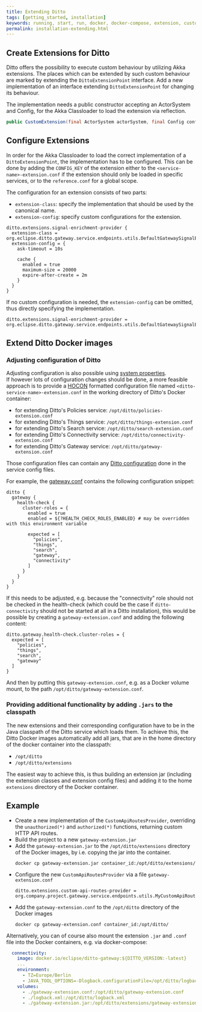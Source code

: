 ```yaml
---
title: Extending Ditto
tags: [getting_started, installation]
keywords: running, start, run, docker, docker-compose, extension, custom, configuration, logging
permalink: installation-extending.html
---
```


## Create Extensions for Ditto
Ditto offers the possibility to execute custom behaviour by utilizing Akka extensions. The places which can be 
extended by such custom behaviour are marked by extending the `DittoExtensionPoint` interface. Add a new 
implementation of an interface extending `DittoExtensionPoint` for changing its behaviour.

The implementation needs a public constructor accepting an ActorSystem and Config, for the Akka Classloader to load 
the extension via reflection.
```java
public CustomExtension(final ActorSystem actorSystem, final Config config) {}
```

## Configure Extensions
In order for the Akka Classloader to load the correct implementation of a `DittoExtensionPoint`, the 
implementation has to be configured. This can be done by adding the `CONFIG_KEY` of the extension either to the 
`<service-name>-extension.conf` if the extension should only be loaded in specific services, or to the `reference.conf`
for a global scope.

The configuration for an extension consists of two parts:
* `extension-class`: specify the implementation that should be used by the canonical name.
* `extension-config`: specify custom configurations for the extension.

```
ditto.extensions.signal-enrichment-provider {
  extension-class = org.eclipse.ditto.gateway.service.endpoints.utils.DefaultGatewaySignalEnrichmentProvider
  extension-config = {
    ask-timeout = 10s

    cache {
      enabled = true
      maximum-size = 20000
      expire-after-create = 2m
    }
  }
}
```

If no custom configuration is needed, the `extension-config` can be omitted, thus directly specifying the 
implementation.

```
ditto.extensions.signal-enrichment-provider = org.eclipse.ditto.gateway.service.endpoints.utils.DefaultGatewaySignalEnrichmentProvider
```

## Extend Ditto Docker images

### Adjusting configuration of Ditto
Adjusting configuration is also possible using [system properties](installation-operating.html#ditto-configuration).  
If however lots of configuration changes should be done, a more feasible approach is to provide a 
[HOCON](https://github.com/lightbend/config/blob/main/HOCON.md) formatted configuration file named 
`<ditto-service-name>-extension.conf` in the working directory of Ditto's Docker container:
 
* for extending Ditto's Policies service: `/opt/ditto/policies-extension.conf`
* for extending Ditto's Things service: `/opt/ditto/things-extension.conf`
* for extending Ditto's Search service: `/opt/ditto/search-extension.conf`
* for extending Ditto's Connectivity service: `/opt/ditto/connectivity-extension.conf`
* for extending Ditto's Gateway service: `/opt/ditto/gateway-extension.conf`

Those configuration files can contain any [Ditto configuration](installation-operating.html#ditto-configuration) done in
the service config files.

For example, the [gateway.conf](https://github.com/eclipse/ditto/blob/master/gateway/service/src/main/resources/gateway.conf)
contains the following configuration snippet:
```hocon
ditto {
  gateway {
    health-check {
      cluster-roles = {
        enabled = true
        enabled = ${?HEALTH_CHECK_ROLES_ENABLED} # may be overridden with this environment variable

        expected = [
          "policies",
          "things",
          "search",
          "gateway",
          "connectivity"
        ]
      }
    }
  }
}
```

If this needs to be adjusted, e.g. because the "connectivity" role should not be checked in the health-check 
(which could be the case if `ditto-connectivity` should not be started at all in a Ditto installation), this would be 
possible by creating a `gateway-extension.conf` and adding the following content:
```hocon
ditto.gateway.health-check.cluster-roles = {
  expected = [
    "policies",
    "things",
    "search",
    "gateway"
  ]
}
```

And then by putting this `gateway-extension.conf`, e.g. as a Docker volume mount, to the path `/opt/ditto/gateway-extension.conf`.

### Providing additional functionality by adding `.jars` to the classpath
The new extensions and their corresponding configuration have to be in the Java classpath of the Ditto service which 
loads them. To achieve this, the Ditto Docker images automatically add all jars, that are in the home directory of 
the docker container into the classpath:
* `/opt/ditto`
* `/opt/ditto/extensions`

The easiest way to achieve this, is thus building an 
extension jar (including the extension classes and extension config files) and adding it to the home `extensions` 
directory of the Docker container.

## Example
* Create a new implementation of the `CustomApiRoutesProvider`, overriding the `unauthorized(*)` and 
  `authorized(*)` functions, returning custom HTTP API routes.
* Build the project to a new `gateway-extension.jar`
* Add the `gateway-extension.jar` to the `/opt/ditto/extensions` directory of the Docker images, by i.e. copying the jar 
  into the container.
    ```
    docker cp gateway-extension.jar container_id:/opt/ditto/extensions/
    ```
* Configure the new `CustomApiRoutesProvider` via a file `gateway-extension.conf`
    ```
    ditto.extensions.custom-api-routes-provider = org.company.project.gateway.service.endpoints.utils.MyCustomApiRoutesProvider
    ```
* Add the `gateway-extension.conf` to the `/opt/ditto` directory of the Docker images
    ```
    docker cp gateway-extension.conf container_id:/opt/ditto/
    ```
  
Alternatively, you can of course also mount the extension `.jar` and `.conf` file into the Docker containers, e.g.
via docker-compose:
```yaml
  connectivity:
    image: docker.io/eclipse/ditto-gateway:${DITTO_VERSION:-latest}
    ...
    environment:
      - TZ=Europe/Berlin
      - JAVA_TOOL_OPTIONS=-Dlogback.configurationFile=/opt/ditto/logback.xml
    volumes:
      - ./gateway-extension.conf:/opt/ditto/gateway-extension.conf
      - ./logback.xml:/opt/ditto/logback.xml
      - ./gateway-extension.jar:/opt/ditto/extensions/gateway-extension.jar
```